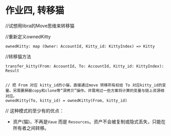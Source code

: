 # 作业四, 转移猫


//试想用libra的Move思维来转移猫  

//重新定义ownedKitty  

`ownedKitty: map (Owner: AccountId, Kitty_id: KittyIndex) => Kitty`

//转移猫方法  

`transfer_kitty(From: AccountId, To: AccountId, Kitty_id: KittyIndex): Result`

```

// 把 From 对应 kitty_id的小猫，直接通过move 转移所有权给 To 对应kitty_id的变量。另需要屏蔽copy和clone等“深拷贝”操作。并需用过一些方案将计算的变量与链上资源相对应。
ownedKitty(To, kitty_id) = ownedKitty(From, kitty_id)

```


// 这种模式的至少有的优点：

- 资产(猫)，不再是`Vaue` 而是 `Resources`。资产不会被复制或隐式丢失，只能在所有者之间转移。
